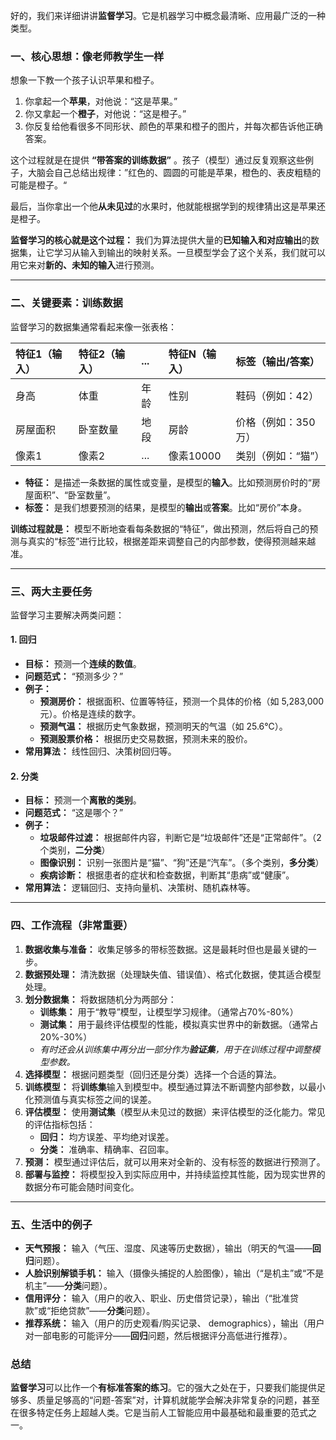 好的，我们来详细讲讲**监督学习**。它是机器学习中概念最清晰、应用最广泛的一种类型。

### 一、核心思想：像老师教学生一样

想象一下教一个孩子认识苹果和橙子。

1.  你拿起一个**苹果**，对他说：“这是苹果。”
2.  你又拿起一个**橙子**，对他说：“这是橙子。”
3.  你反复给他看很多不同形状、颜色的苹果和橙子的图片，并每次都告诉他正确答案。

这个过程就是在提供 **“带答案的训练数据”** 。孩子（模型）通过反复观察这些例子，大脑会自己总结出规律：”红色的、圆圆的可能是苹果，橙色的、表皮粗糙的可能是橙子。“

最后，当你拿出一个他**从未见过**的水果时，他就能根据学到的规律猜出这是苹果还是橙子。

**监督学习的核心就是这个过程：**
我们为算法提供大量的**已知输入和对应输出**的数据集，让它学习从输入到输出的映射关系。一旦模型学会了这个关系，我们就可以用它来对**新的、未知的输入**进行预测。

---

### 二、关键要素：训练数据

监督学习的数据集通常看起来像一张表格：

| 特征1（输入） | 特征2（输入） | ...  | 特征N（输入） | 标签（输出/答案）   |
| :------------ | :------------ | :--- | :------------ | :------------------ |
| 身高          | 体重          | 年龄 | 性别          | 鞋码（例如：42）    |
| 房屋面积      | 卧室数量      | 地段 | 房龄          | 价格（例如：350万） |
| 像素1         | 像素2         | ...  | 像素10000     | 类别（例如：“猫”）  |

*   **特征：** 是描述一条数据的属性或变量，是模型的**输入**。比如预测房价时的“房屋面积”、“卧室数量”。
*   **标签：** 是我们想要预测的结果，是模型的**输出**或**答案**。比如“房价”本身。

**训练过程就是：** 模型不断地查看每条数据的“特征”，做出预测，然后将自己的预测与真实的“标签”进行比较，根据差距来调整自己的内部参数，使得预测越来越准。

---

### 三、两大主要任务

监督学习主要解决两类问题：

#### 1. 回归

*   **目标：** 预测一个**连续的数值**。
*   **问题范式：** “预测多少？”
*   **例子：**
    *   **预测房价：** 根据面积、位置等特征，预测一个具体的价格（如 5,283,000元）。价格是连续的数字。
    *   **预测气温：** 根据历史气象数据，预测明天的气温（如 25.6℃）。
    *   **预测股票价格：** 根据历史交易数据，预测未来的股价。
*   **常用算法：** 线性回归、决策树回归等。

#### 2. 分类

*   **目标：** 预测一个**离散的类别**。
*   **问题范式：** “这是哪个？”
*   **例子：**
    *   **垃圾邮件过滤：** 根据邮件内容，判断它是“垃圾邮件”还是“正常邮件”。（2个类别，**二分类**）
    *   **图像识别：** 识别一张图片是“猫”、“狗”还是“汽车”。（多个类别，**多分类**）
    *   **疾病诊断：** 根据患者的症状和检查数据，判断其“患病”或“健康”。
*   **常用算法：** 逻辑回归、支持向量机、决策树、随机森林等。

---

### 四、工作流程（非常重要）

1.  **数据收集与准备：** 收集足够多的带标签数据。这是最耗时但也是最关键的一步。
2.  **数据预处理：** 清洗数据（处理缺失值、错误值）、格式化数据，使其适合模型处理。
3.  **划分数据集：** 将数据随机分为两部分：
    *   **训练集：** 用于“教导”模型，让模型学习规律。（通常占70%-80%）
    *   **测试集：** 用于最终评估模型的性能，模拟真实世界中的新数据。（通常占20%-30%）
    *   *有时还会从训练集中再分出一部分作为**验证集**，用于在训练过程中调整模型参数。*
4.  **选择模型：** 根据问题类型（回归还是分类）选择一个合适的算法。
5.  **训练模型：** 将**训练集**输入到模型中。模型通过算法不断调整内部参数，以最小化预测值与真实标签之间的误差。
6.  **评估模型：** 使用**测试集**（模型从未见过的数据）来评估模型的泛化能力。常见的评估指标包括：
    *   **回归：** 均方误差、平均绝对误差。
    *   **分类：** 准确率、精确率、召回率。
7.  **预测：** 模型通过评估后，就可以用来对全新的、没有标签的数据进行预测了。
8.  **部署与监控：** 将模型投入到实际应用中，并持续监控其性能，因为现实世界的数据分布可能会随时间变化。

---

### 五、生活中的例子

*   **天气预报：** 输入（气压、湿度、风速等历史数据），输出（明天的气温——**回归**问题）。
*   **人脸识别解锁手机：** 输入（摄像头捕捉的人脸图像），输出（“是机主”或“不是机主”——**分类**问题）。
*   **信用评分：** 输入（用户的收入、职业、历史借贷记录），输出（“批准贷款”或“拒绝贷款”——**分类**问题）。
*   **推荐系统：** 输入（用户的历史观看/购买记录、 demographics），输出（用户对一部电影的可能评分——**回归**问题，然后根据评分高低进行推荐）。

### 总结

**监督学习**可以比作一个**有标准答案的练习**。它的强大之处在于，只要我们能提供足够多、质量足够高的“问题-答案”对，计算机就能学会解决非常复杂的问题，甚至在很多特定任务上超越人类。它是当前人工智能应用中最基础和最重要的范式之一。